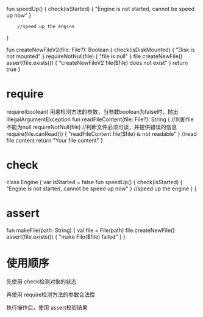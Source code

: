  fun speedUp() {
        check(isStarted) {
            "Engine is not started, cannot be speed up now"
        }

        //speed up the engine
}


fun createNewFileV2(file: File?): Boolean {
    check(isDiskMounted) {
        "Disk is not mounted"
    }
    requireNotNull(file) {
        "file is null"
    }
    file.createNewFile()
    assert(file.exists()) {
        "createNewFileV2 file($file) does not exist"
    }
    return true
}
# require
require(boolean) 用来检测方法的参数，当参数boolean为false时，抛出 IllegalArgumentException
fun readFileContent(file: File?): String {
    //判断file不能为null
    requireNotNull(file)
    //判断文件必须可读，并提供错误的信息
    require(file.canRead()) {
        "readFileContent file($file) is not readable"
    }
    //read file content
    return "Your file content"
}
# check
class Engine {
    var isStarted = false
    fun speedUp() {
        check(isStarted) {
            "Engine is not started, cannot be speed up now"
        }
        //speed up the engine
    }
}
# assert

fun makeFile(path: String) {
    val file = File(path)
    file.createNewFile()
    assert(file.exists()) {
        "make File($file) failed"
    }
}

# 使用顺序
先使用 check检测对象的状态

再使用 require检测方法的参数合法性

执行操作后，使用 assert校验结果

